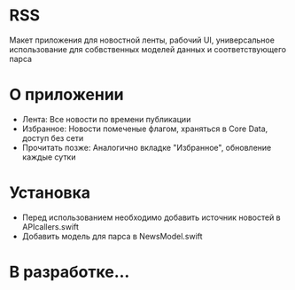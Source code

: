 # RSS
Макет приложения для новостной ленты, рабочий UI, универсальное использование для собвственных моделей данных и соответствующего парса

# О приложении
- Лента: Все новости по времени публикации
- Избранное: Новости помеченые флагом, храняться в Core Data, доступ без сети
- Прочитать позже: Аналогично вкладке "Избранное", обновление каждые сутки

# Установка
- Перед использованием необходимо добавить источник новостей в APIcallers.swift
- Добавить модель для парса в NewsModel.swift

# В разработке...
